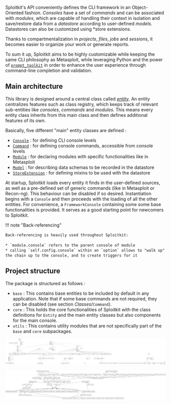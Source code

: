 Sploitkit's API conveniently defines the CLI framework in an Object-Oriented fashion. *Consoles* have a set of *commands* and can
be associated with *modules*, which are capable of handling their context in isolation and save/restore data from a *datastore*
according to user-defined *models*. Datastores can also be customized using *store extensions.

Thanks to compartmentalization in *projects*, *files*, *jobs* and *sessions*, it becomes easier to organize your work or generate
reports.
 
To sum it up, Sploitkit aims to be highly customizable while keeping the same CLI philosophy as Metasploit, while
leveraging Python and the power of [`prompt_toolkit`](https://github.com/prompt-toolkit/python-prompt-toolkit) in order to enhance the user experience through command-line completion and validation.

## Main architecture

This library is designed around a central class called [*entity*](classes/entity.html). An entity centralizes features such as class registry, which keeps track of relevant sub-entities like *consoles*, *commands* and *modules*. This means every entity class inherits from this main class and then defines additional features of its own.

Basically, five different "main" entity classes are defined :

- [`Console`](classes/console.html) : for defining CLI console levels
- [`Command`](classes/command.html) : for defining console commands, accessible from console levels
- [`Module`](classes/module.html) : for declaring modules with specific functionalities like in Metasploit
- [`Model`](classes/datastore.html) : for describing data schemas to be recorded in the datastore
- [`StoreExtension`](classes/datastore.html) : for defining mixins to be used with the datastore

At startup, Sploitkit loads every entity it finds in the user-defined 
sources, as well as a pre-defined set of generic commands (like in 
Metasploit or Recon-ng). This behaviour can be disabled if so desired.
Instantiation begins with a `Console` and then proceeds with the loading
of all the other entities.  For convenience, a `FrameworkConsole` 
containing some some base functionalities is provided. It serves as a
good starting point for newcomers to Sploitkit.

!!! note "Back-referencing"
    
    Back-referencing is heavily used throughout Sploitkit:
    
    * `module.console` refers to the parent console of module
    * calling `self.config.console` within an `option` allows to "walk up" the chain up to the console, and to create triggers for it

## Project structure

The package is structured as follows :

- `base` : This contains base entities to be included by default in any 
application. Note that if some base commands are not required, they can 
be disabled (see section *Classes*/`Command`).
- `core` : This holds the core functionalities of Sploitkit with the 
class definitions for `Entity` and the main entity classes but also 
components for the main console.
- `utils` : This contains utility modules that are not specifically 
part of the `base` and `core` subpackages.

![Classes](img/classes.png)

![Packages](img/packages.png)
